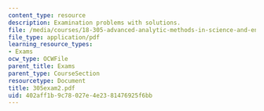 ```yaml
---
content_type: resource
description: Examination problems with solutions.
file: /media/courses/18-305-advanced-analytic-methods-in-science-and-engineering-fall-2004/402aff1b9c78027e4e2381476925f6bb_305exam2.pdf
file_type: application/pdf
learning_resource_types:
- Exams
ocw_type: OCWFile
parent_title: Exams
parent_type: CourseSection
resourcetype: Document
title: 305exam2.pdf
uid: 402aff1b-9c78-027e-4e23-81476925f6bb
---
```

